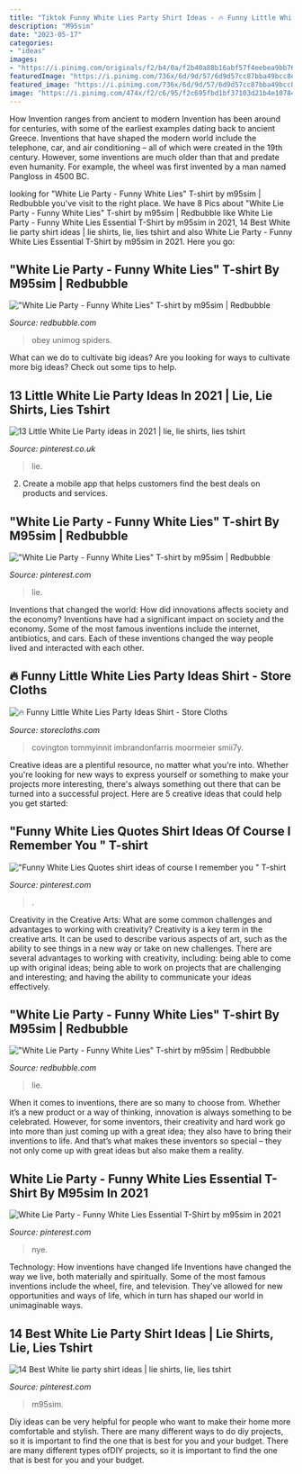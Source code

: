 ```yaml
---
title: "Tiktok Funny White Lies Party Shirt Ideas - ️‍🔥 Funny Little White Lies Party Ideas Shirt"
description: "M95sim"
date: "2023-05-17"
categories:
- "ideas"
images:
- "https://i.pinimg.com/originals/f2/b4/0a/f2b40a88b16abf57f4eebea9bb7663db.png"
featuredImage: "https://i.pinimg.com/736x/6d/9d/57/6d9d57cc87bba49bcc8e5feca4ad6022.jpg"
featured_image: "https://i.pinimg.com/736x/6d/9d/57/6d9d57cc87bba49bcc8e5feca4ad6022.jpg"
image: "https://i.pinimg.com/474x/f2/c6/95/f2c695fbd1bf37103d21b4e10784e75e.jpg"
---
```



How Invention ranges from ancient to modern
Invention has been around for centuries, with some of the earliest examples dating back to ancient Greece. Inventions that have shaped the modern world include the telephone, car, and air conditioning – all of which were created in the 19th century. However, some inventions are much older than that and predate even humanity. For example, the wheel was first invented by a man named Pangloss in 4500 BC.

	

		
looking for &quot;White Lie Party - Funny White Lies&quot; T-shirt by m95sim | Redbubble you've visit to the right place. We have 8 Pics about &quot;White Lie Party - Funny White Lies&quot; T-shirt by m95sim | Redbubble like White Lie Party - Funny White Lies Essential T-Shirt by m95sim in 2021, 14 Best White lie party shirt ideas | lie shirts, lie, lies tshirt and also White Lie Party - Funny White Lies Essential T-Shirt by m95sim in 2021. Here you go:
		
    
## &quot;White Lie Party - Funny White Lies&quot; T-shirt By M95sim | Redbubble

<img loading=lazy src="https://ih1.redbubble.net/image.1595286581.2580/ssrco,classic_tee,mens,fafafa:ca443f4786,front_alt,square_product,600x600.jpg" onerror="this.onerror=null;this.src='https://tse2.mm.bing.net/th?id=OIP.fMCjnm4jkkDuRH21bC46kAHaHZ&amp;pid=15.1';" alt="&quot;White Lie Party - Funny White Lies&quot; T-shirt by m95sim | Redbubble">

_Source: redbubble.com_

>obey unimog spiders. 

	

What can we do to cultivate big ideas?
Are you looking for ways to cultivate more big ideas? Check out some tips to help.

    
## 13 Little White Lie Party Ideas In 2021 | Lie, Lie Shirts, Lies Tshirt

<img loading=lazy src="https://i.pinimg.com/474x/f2/c6/95/f2c695fbd1bf37103d21b4e10784e75e.jpg" onerror="this.onerror=null;this.src='https://tse2.mm.bing.net/th?id=OIP.jwNeoOCw-Y20-AQSbugGmgAAAA&amp;pid=15.1';" alt="13 Little White Lie Party ideas in 2021 | lie, lie shirts, lies tshirt">

_Source: pinterest.co.uk_

>lie. 

	

2. Create a mobile app that helps customers find the best deals on products and services.

    
## &quot;White Lie Party - Funny White Lies&quot; T-shirt By M95sim | Redbubble

<img loading=lazy src="https://i.pinimg.com/originals/f2/b4/0a/f2b40a88b16abf57f4eebea9bb7663db.png" onerror="this.onerror=null;this.src='https://tse4.mm.bing.net/th?id=OIP.QuBnxKqDsB_qBMd71Ad6cwHaJ4&amp;pid=15.1';" alt="&quot;White Lie Party - Funny White Lies&quot; T-shirt by m95sim | Redbubble">

_Source: pinterest.com_

>lie. 

	

Inventions that changed the world: How did innovations affects society and the economy?
Inventions have had a significant impact on society and the economy. Some of the most famous inventions include the internet, antibiotics, and cars. Each of these inventions changed the way people lived and interacted with each other.

    
## ️‍🔥 Funny Little White Lies Party Ideas Shirt - Store Cloths

<img loading=lazy src="https://storecloths.com/wp-content/uploads/2021/06/Funny-Little-White-Lies-Party-Ideas-T-Shirt.jpg" onerror="this.onerror=null;this.src='https://tse4.mm.bing.net/th?id=OIP.ViwwZPY-2nir8bswQalB9QHaHa&amp;pid=15.1';" alt="️‍🔥 Funny Little White Lies Party Ideas Shirt - Store Cloths">

_Source: storecloths.com_

>covington tommyinnit imbrandonfarris moormeier smii7y. 

	

Creative ideas are a plentiful resource, no matter what you're into. Whether you're looking for new ways to express yourself or something to make your projects more interesting, there's always something out there that can be turned into a successful project. Here are 5 creative ideas that could help you get started: 

    
## &quot;Funny White Lies Quotes Shirt Ideas Of Course I Remember You &quot; T-shirt

<img loading=lazy src="https://i.pinimg.com/736x/0b/c0/2b/0bc02b7879c488534057db8f72a204e8.jpg" onerror="this.onerror=null;this.src='https://tse3.mm.bing.net/th?id=OIP.UNd3fmhBHazErO-M0JYEcQHaJ3&amp;pid=15.1';" alt="&quot;Funny White Lies Quotes shirt ideas of course I remember you &quot; T-shirt">

_Source: pinterest.com_

>. 

	

Creativity in the Creative Arts: What are some common challenges and advantages to working with creativity?
Creativity is a key term in the creative arts. It can be used to describe various aspects of art, such as the ability to see things in a new way or take on new challenges. There are several advantages to working with creativity, including: being able to come up with original ideas; being able to work on projects that are challenging and interesting; and having the ability to communicate your ideas effectively.

    
## &quot;White Lie Party - Funny White Lies&quot; T-shirt By M95sim | Redbubble

<img loading=lazy src="https://ih1.redbubble.net/image.1594240830.9812/ssrco,classic_tee,mens,fafafa:ca443f4786,front_alt,square_product,600x600.jpg" onerror="this.onerror=null;this.src='https://tse1.mm.bing.net/th?id=OIP.FhB1H0xsPpinyqxJFyjj9AHaHZ&amp;pid=15.1';" alt="&quot;White Lie Party - Funny White Lies&quot; T-shirt by m95sim | Redbubble">

_Source: redbubble.com_

>lie. 

	

When it comes to inventions, there are so many to choose from. Whether it’s a new product or a way of thinking, innovation is always something to be celebrated. However, for some inventors, their creativity and hard work go into more than just coming up with a great idea; they also have to bring their inventions to life. And that’s what makes these inventors so special – they not only come up with great ideas but also make them a reality.

    
## White Lie Party - Funny White Lies Essential T-Shirt By M95sim In 2021

<img loading=lazy src="https://i.pinimg.com/736x/6d/9d/57/6d9d57cc87bba49bcc8e5feca4ad6022.jpg" onerror="this.onerror=null;this.src='https://tse4.mm.bing.net/th?id=OIP.Wgx-6E3id9ORA9clZooDlAHaJ3&amp;pid=15.1';" alt="White Lie Party - Funny White Lies Essential T-Shirt by m95sim in 2021">

_Source: pinterest.com_

>nye. 

	

Technology: How inventions have changed life
Inventions have changed the way we live, both materially and spiritually. Some of the most famous inventions include the wheel, fire, and television. They've allowed for new opportunities and ways of life, which in turn has shaped our world in unimaginable ways.

    
## 14 Best White Lie Party Shirt Ideas | Lie Shirts, Lie, Lies Tshirt

<img loading=lazy src="https://i.pinimg.com/474x/18/67/86/1867860020099cf95082d2838d095946.jpg" onerror="this.onerror=null;this.src='https://tse2.mm.bing.net/th?id=OIP.BLy6lmMAMgLwmoIXASLWmgAAAA&amp;pid=15.1';" alt="14 Best White lie party shirt ideas | lie shirts, lie, lies tshirt">

_Source: pinterest.com_

>m95sim. 

	

Diy ideas can be very helpful for people who want to make their home more comfortable and stylish. There are many different ways to do diy projects, so it is important to find the one that is best for you and your budget. There are many different types ofDIY projects, so it is important to find the one that is best for you and your budget.

